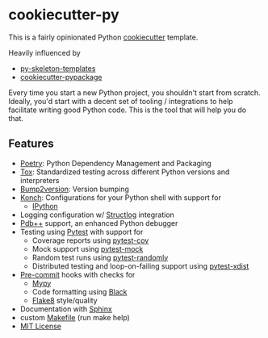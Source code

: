 # cookiecutter-py

This is a fairly opinionated Python [cookiecutter](https://github.com/audreyr/cookiecutter) template.

Heavily influenced by

  * [py-skeleton-templates](https://github.com/ryankanno/py-skeleton-templates)
  * [cookiecutter-pypackage](https://github.com/audreyr/cookiecutter-pypackage)

Every time you start a new Python project, you shouldn't start from
scratch. Ideally, you'd start with a decent set of tooling / integrations to
help facilitate writing good Python code. This is the tool that will help you
do that.

## Features

  * [Poetry](https://poetry.eustace.io): Python Dependency Management and Packaging
  * [Tox](https://tox.readthedocs.org/en/latest/): Standardized testing across different Python versions and interpreters
  * [Bump2version](https://github.com/c4urself/bump2version): Version bumping
  * [Konch](http://konch.readthedocs.org/en/latest/): Configurations for your Python shell with support for
    * [IPython](https://ipython.org)
  * Logging configuration w/ [Structlog](https://www.structlog.org/en/stable/) integration
  * [Pdb++](https://github.com/pdbpp/pdbpp) support, an enhanced Python debugger
  * Testing using [Pytest](http://pytest.org/latest/) with support for
    * Coverage reports using [pytest-cov](https://pytest-cov.readthedocs.io/en/latest/)
    * Mock support using [pytest-mock](https://github.com/pytest-dev/pytest-mock/)
    * Random test runs using [pytest-randomly](https://github.com/pytest-dev/pytest-randomly)
    * Distributed testing and loop-on-failing support using [pytest-xdist](https://github.com/pytest-dev/pytest-xdist)
  * [Pre-commit](https://pre-commit.com) hooks with checks for
    * [Mypy](http://mypy-lang.org)
    * Code formatting using [Black](https://black.readthedocs.io/en/latest/)
    * [Flake8](https://flake8.pycqa.org/en/latest/) style/quality
  * Documentation with [Sphinx](http://sphinx-doc.org/)
  * custom [Makefile](https://raw.githubusercontent.com/ryankanno/cookiecutter-py/master/%7B%7Bcookiecutter.package_name%7D%7D/Makefile) (run make help)
  * [MIT License](http://opensource.org/licenses/MIT)
